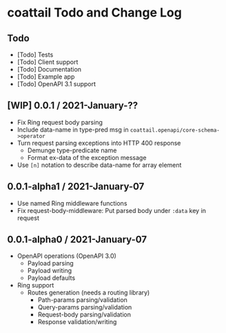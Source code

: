 # coattail Todo and Change Log

## Todo

- [Todo] Tests
- [Todo] Client support
- [Todo] Documentation
- [Todo] Example app
- [Todo] OpenAPI 3.1 support


## [WIP] 0.0.1 / 2021-January-??

- Fix Ring request body parsing
- Include data-name in type-pred msg in `coattail.openapi/core-schema->operator`
- Turn request parsing exceptions into HTTP 400 response
  - Demunge type-predicate name
  - Format ex-data of the exception message
- Use `[n]` notation to describe data-name for array element


## 0.0.1-alpha1 / 2021-January-07

- Use named Ring middleware functions
- Fix request-body-middleware: Put parsed body under `:data` key in request


## 0.0.1-alpha0 / 2021-January-07

- OpenAPI operations (OpenAPI 3.0)
  - Payload parsing
  - Payload writing
  - Payload defaults
- Ring support
  - Routes generation (needs a routing library)
    - Path-params parsing/validation
    - Query-params parsing/validation
    - Request-body parsing/validation
    - Response validation/writing
